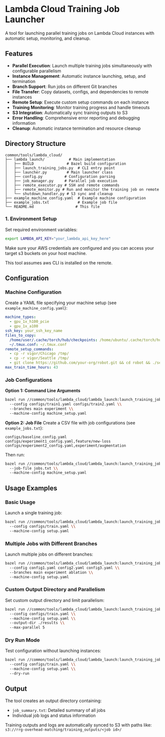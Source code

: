 # Lambda Cloud Training Job Launcher

A tool for launching parallel training jobs on Lambda Cloud instances with automatic setup, monitoring, and cleanup.

## Features

- **Parallel Execution**: Launch multiple training jobs simultaneously with configurable parallelism
- **Instance Management**: Automatic instance launching, setup, and termination
- **Branch Support**: Run jobs on different Git branches
- **File Transfer**: Copy datasets, configs, and dependencies to remote instances
- **Remote Setup**: Execute custom setup commands on each instance
- **Training Monitoring**: Monitor training progress and handle timeouts
- **S3 Integration**: Automatically sync training outputs to S3
- **Error Handling**: Comprehensive error reporting and debugging information
- **Cleanup**: Automatic instance termination and resource cleanup

## Directory Structure

```
common/tools/lambda_cloud/
├── lambda_launch/           # Main implementation
│   ├── BUILD               # Bazel build configuration
│   ├── launch_training_jobs.py  # CLI entry point
│   ├── launcher.py         # Main launcher class
│   ├── config.py          # Configuration parsing
│   ├── job_manager.py     # Parallel job execution
│   ├── remote_executor.py # SSH and remote commands
│   ├── remote_monitor.py # Run and monitor the training job on remote
│   └── shutdown_handler.py # S3 sync and cleanup
├── example_machine_config.yaml  # Example machine configuration
├── example_jobs.txt             # Example job file
└── README.md                   # This file
```

### 1. Environment Setup

Set required environment variables:

```bash
export LAMBDA_API_KEY="your_lambda_api_key_here"
```
Make sure your AWS credentials are configured and you can access your target s3 buckets on your host machine.

This tool assumes aws CLI is installed on the remote. 

## Configuration

### Machine Configuration

Create a YAML file specifying your machine setup (see `example_machine_config.yaml`):

```yaml
machine_types:
  - gpu_1x_h100_pcie
  - gpu_1x_a100
ssh_key: your_ssh_key_name
files_to_copy:
  /home/user/.cache/torch/hub/checkpoints: /home/ubuntu/.cache/torch/hub/checkpoints
  ~/.tmux.conf: ~/.tmux.conf
remote_setup_commands:
  - cp -r vigor/Chicago /tmp/
  - cp -r vigor/Seattle /tmp/
  - git clone https://github.com/your-org/robot.git && cd robot && ./setup.sh
max_train_time_hours: 43
```

### Job Configurations

**Option 1: Command Line Arguments**
```bash
bazel run //common/tools/lambda_cloud/lambda_launch:launch_training_jobs -- \\
  --config configs/train1.yaml configs/train2.yaml \\
  --branches main experiment \\
  --machine-config machine_setup.yaml
```

**Option 2: Job File**
Create a CSV file with job configurations (see `example_jobs.txt`):
```
configs/baseline_config.yaml
configs/experiment1_config.yaml,feature/new-loss
configs/experiment2_config.yaml,experiment/augmentation
```

Then run:
```bash
bazel run //common/tools/lambda_cloud/lambda_launch:launch_training_jobs -- \\
  --job-file jobs.txt \\
  --machine-config machine_setup.yaml
```

## Usage Examples

### Basic Usage

Launch a single training job:
```bash
bazel run //common/tools/lambda_cloud/lambda_launch:launch_training_jobs -- \\
  --config configs/train.yaml \\
  --machine-config setup.yaml
```

### Multiple Jobs with Different Branches

Launch multiple jobs on different branches:
```bash
bazel run //common/tools/lambda_cloud/lambda_launch:launch_training_jobs -- \\
  --config config1.yaml config2.yaml config3.yaml \\
  --branches main experiment ablation \\
  --machine-config setup.yaml
```

### Custom Output Directory and Parallelism

Set custom output directory and limit parallelism:
```bash
bazel run //common/tools/lambda_cloud/lambda_launch:launch_training_jobs -- \\
  --config configs/train.yaml \\
  --machine-config setup.yaml \\
  --output-dir ./results \\
  --max-parallel 5
```

### Dry Run Mode

Test configuration without launching instances:
```bash
bazel run //common/tools/lambda_cloud/lambda_launch:launch_training_jobs -- \\
  --config configs/train.yaml \\
  --machine-config setup.yaml \\
  --dry-run
```


## Output

The tool creates an output directory containing:
- `job_summary.txt`: Detailed summary of all jobs
- Individual job logs and status information

Training outputs and logs are automatically synced to S3 with paths like:
`s3://rrg-overhead-matching/training_outputs/<job id>/`
